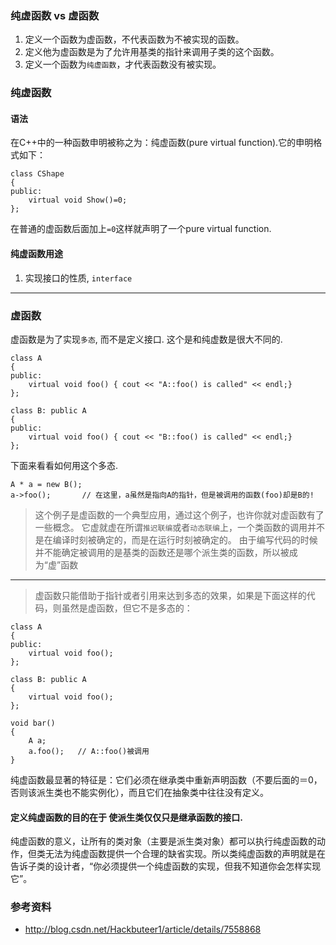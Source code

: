 ### 纯虚函数 vs 虚函数
1. 定义一个函数为虚函数，不代表函数为不被实现的函数。
2. 定义他为虚函数是为了允许用基类的指针来调用子类的这个函数。
3. 定义一个函数为`纯虚函数`，才代表函数没有被实现。

### 纯虚函数

#### 语法
在C++中的一种函数申明被称之为：纯虚函数(pure virtual function).它的申明格式如下：

```
class CShape
{
public:
    virtual void Show()=0;
};
```
在普通的虚函数后面加上`=0`这样就声明了一个pure virtual function.


#### 纯虚函数用途
1. 实现接口的性质, `interface`


---

### 虚函数


虚函数是为了实现`多态`, 而不是定义接口. 这个是和纯虚数是很大不同的.
```
class A
{
public:
    virtual void foo() { cout << "A::foo() is called" << endl;}
};

class B: public A
{
public:
    virtual void foo() { cout << "B::foo() is called" << endl;}
};
```

下面来看看如何用这个多态.

```
A * a = new B();
a->foo();       // 在这里，a虽然是指向A的指针，但是被调用的函数(foo)却是B的!
```

> 这个例子是虚函数的一个典型应用，通过这个例子，也许你就对虚函数有了一些概念。
> 它虚就虚在所谓`推迟联编`或者`动态联编`上，一个类函数的调用并不是在编译时刻被确定的，而是在运行时刻被确定的。
> 由于编写代码的时候并不能确定被调用的是基类的函数还是哪个派生类的函数，所以被成为“虚”函数


---

> 虚函数只能借助于指针或者引用来达到多态的效果，如果是下面这样的代码，则虽然是虚函数，但它不是多态的：


```
class A
{
public:
    virtual void foo();
};

class B: public A
{
    virtual void foo();
};

void bar()
{
    A a;
    a.foo();   // A::foo()被调用
}
```

纯虚函数最显著的特征是：它们必须在继承类中重新声明函数（不要后面的＝0，否则该派生类也不能实例化），而且它们在抽象类中往往没有定义。

#### 定义纯虚函数的目的在于 使派生类仅仅只是继承函数的接口.
纯虚函数的意义，让所有的类对象（主要是派生类对象）都可以执行纯虚函数的动作，但类无法为纯虚函数提供一个合理的缺省实现。所以类纯虚函数的声明就是在告诉子类的设计者，“你必须提供一个纯虚函数的实现，但我不知道你会怎样实现它”。



### 参考资料
- http://blog.csdn.net/Hackbuteer1/article/details/7558868



